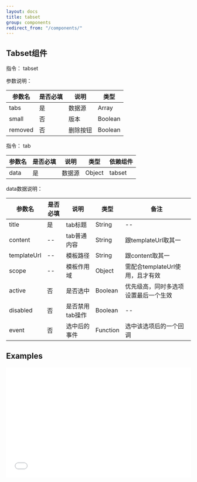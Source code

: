 ```yaml
---
layout: docs
title: tabset
group: components
redirect_from: "/components/"
---
```


## Tabset组件

指令： tabset

参数说明：

| 参数名 | 是否必填 | 说明 | 类型 |
| --- | --- | --- | --- |
| tabs | 是 | 数据源 | Array |
| small | 否 | 版本 | Boolean |
| removed | 否 | 删除按钮 | Boolean |

指令： tab

| 参数名 | 是否必填 | 说明 | 类型 | 依赖组件 |
| --- | --- | --- | --- | --- |
| data | 是 | 数据源 | Object | tabset |

data数据说明：

| 参数名 | 是否必填 | 说明 | 类型 | 备注 |
| --- | --- | --- | --- | --- |
| title | 是 | tab标题 | String | -- |
| content | -- | tab普通内容 | String | 跟templateUrl取其一 |
| templateUrl | -- | 模板路径 | String |  跟content取其一 |
| scope | -- | 模板作用域 | Object | 需配合templateUrl使用，且才有效 |
| active | 否 | 是否选中 | Boolean | 优先级高，同时多选项设置最后一个生效 |
| disabled | 否 | 是否禁用tab操作 | Boolean | -- |
| event | 否 | 选中后的事件 | Function | 选中该选项后的一个回调 |

## Examples
<iframe width="100%" height="300" src="//jsfiddle.net/fawziwu/wbL4Lvef/4/embedded/" allowfullscreen="allowfullscreen" frameborder="0"></iframe>
